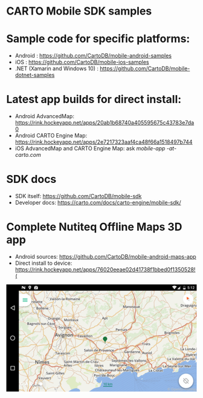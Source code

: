 # CARTO Mobile SDK samples

# Sample code for specific platforms:

* Android : https://github.com/CartoDB/mobile-android-samples
* iOS : https://github.com/CartoDB/mobile-ios-samples
* .NET (Xamarin and Windows 10) : https://github.com/CartoDB/mobile-dotnet-samples

# Latest app builds for direct install:
* Android AdvancedMap: https://rink.hockeyapp.net/apps/20ab1b68740a405595675c43783e7da0
* Android CARTO Engine Map: https://rink.hockeyapp.net/apps/2e7217323aaf4ca48f66a1518497b744
* iOS AdvancedMap and CARTO Engine Map: ask *mobile-app -at- carto.com*

# SDK docs
* SDK itself: https://github.com/CartoDB/mobile-sdk
* Developer docs: https://carto.com/docs/carto-engine/mobile-sdk/

# Complete Nutiteq Offline Maps 3D app
* Android sources: https://github.com/CartoDB/mobile-android-maps-app 
* Direct install to device: https://rink.hockeyapp.net/apps/76020eeae02d41738f1bbed0f1350528!(

![Offline Maps 3D](https://raw.githubusercontent.com/CartoDB/mobile-sdk-samples/master/docs/offlinemaps_screen.png)

